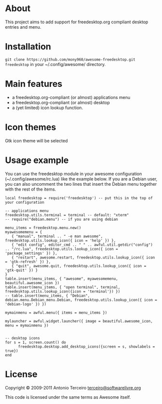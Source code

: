 About
=====

This project aims to add support for freedesktop.org compliant desktop entries
and menu.

Installation
============

`git clone https://github.com/mony960/awesome-freedesktop.git freedesktop` in your ~/.config/awesome/ directory.

Main features
=============

  * a freedesktop.org-compliant (or almost) applications menu
  * a freedesktop.org-compliant (or almost) desktop
  * a (yet limited) icon lookup function.

Icon themes
===========

Gtk icon theme will be selected

Usage example
=============

You can use the freedesktop module in your awesome configuration
(~/.config/awesome/rc.lua) like the example below. If you are a Debian user,
you can also uncomment the two lines that insert the Debian menu together with
the rest of the items.

    local freedesktop = require('freedesktop') -- put this in the top of your configuration
    
    -- applications menu
    freedesktop.utils.terminal = terminal -- default: "xterm"
    -- require("debian.menu") -- if you are using debian
    
    menu_items = freedesktop.menu.new()
    myawesomemenu = {
       { "manual", terminal .. " -e man awesome", freedesktop.utils.lookup_icon({ icon = 'help' }) },
       { "edit config", editor_cmd .. " " .. awful.util.getdir("config") .. "/rc.lua", freedesktop.utils.lookup_icon({ icon = 'package_settings' }) },
       { "restart", awesome.restart, freedesktop.utils.lookup_icon({ icon = 'gtk-refresh' }) },
       { "quit", awesome.quit, freedesktop.utils.lookup_icon({ icon = 'gtk-quit' }) }
    }
    table.insert(menu_items, { "awesome", myawesomemenu, beautiful.awesome_icon })
    table.insert(menu_items, { "open terminal", terminal, freedesktop.utils.lookup_icon({icon = 'terminal'}) })
    -- table.insert(menu_items, { "Debian", debian.menu.Debian_menu.Debian, freedesktop.utils.lookup_icon({ icon = 'debian-logo' }) })
    
    mymainmenu = awful.menu({ items = menu_items })
    
    mylauncher = awful.widget.launcher({ image = beautiful.awesome_icon, menu = mymainmenu })


    -- desktop icons
    for s = 1, screen.count() do
          freedesktop.desktop.add_desktop_icons({screen = s, showlabels = true})
    end

License
=======

Copyright © 2009-2011 Antonio Terceiro <terceiro@softwarelivre.org>

This code is licensed under the same terms as Awesome itself.
